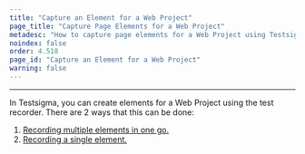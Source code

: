```yaml
---
title: "Capture an Element for a Web Project"
page_title: "Capture Page Elements for a Web Project"
metadesc: "How to capture page elements for a Web Project using Testsigma’s test recorder chrome extension"
noindex: false
order: 4.518
page_id: "Capture an Element for a Web Project"
warning: false
---
```


---


In Testsigma, you can create elements for a Web Project using the test recorder. There are 2 ways that this can be done:

 1. [Recording multiple elements in one go.](https://testsigma.com/docs/elements/web-apps/record-multiple-elements/)
 2. [Recording a single element.](https://testsigma.com/docs/elements/web-apps/capture-single-element/)